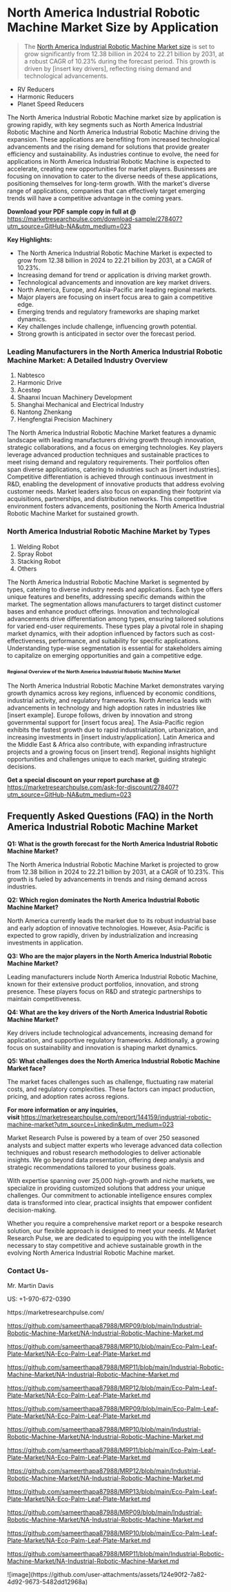 <h1>North America Industrial Robotic Machine Market&nbsp;Size by Application</h1><blockquote><p>The <a href="https://marketresearchpulse.com/download-sample/278407?utm_source=GitHub-NA&amp;utm_medium=023">North America Industrial Robotic Machine Market size</a> is set to grow significantly from 12.38 billion in 2024 to 22.21 billion by 2031, at a robust CAGR of 10.23% during the forecast period. This growth is driven by [insert key drivers], reflecting rising demand and technological advancements.</p></blockquote><ul><li>RV Reducers<li> Harmonic Reducers<li> Planet Speed Reducers</li></ul><p>The North America Industrial Robotic Machine market size by application is growing rapidly, with key segments such as North America Industrial Robotic Machine and North America Industrial Robotic Machine driving the expansion. These applications are benefiting from increased technological advancements and the rising demand for solutions that provide greater efficiency and sustainability. As industries continue to evolve, the need for applications in North America Industrial Robotic Machine is expected to accelerate, creating new opportunities for market players. Businesses are focusing on innovation to cater to the diverse needs of these applications, positioning themselves for long-term growth. With the market's diverse range of applications, companies that can effectively target emerging trends will have a competitive advantage in the coming years.</p><p><strong>Download your PDF sample copy in full at @ </strong><a href="https://marketresearchpulse.com/download-sample/278407?utm_source=GitHub-NA&amp;utm_medium=023">https://marketresearchpulse.com/download-sample/278407?utm_source=GitHub-NA&amp;utm_medium=023</a></p><p><strong>Key Highlights: </strong></p><ul><li>The North America Industrial Robotic Machine Market is expected to grow from 12.38 billion in 2024 to 22.21 billion by 2031, at a CAGR of 10.23%.</li><li>Increasing demand for trend or application is driving market growth.</li><li>Technological advancements and innovation are key market drivers.</li><li>North America, Europe, and Asia-Pacific are leading regional markets.</li><li>Major players are focusing on insert focus area to gain a competitive edge.</li><li>Emerging trends and regulatory frameworks are shaping market dynamics.</li><li>Key challenges include challenge, influencing growth potential.</li><li>Strong growth is anticipated in sector over the forecast period.</li></ul><h3>Leading Manufacturers in the North America Industrial Robotic Machine Market: A Detailed Industry Overview</h3><ol><li>Nabtesco</li><li>Harmonic Drive</li><li>Acestep</li><li>Shaanxi Incuan Machinery Development</li><li>Shanghai Mechanical and Electrical Industry</li><li>Nantong Zhenkang</li><li>Hengfengtai Precision Machinery</li></ol><div class="flex max-w-full flex-col flex-grow"><div class="min-h-8 text-message flex w-full flex-col items-end gap-2 whitespace-normal break-words [.text-message+&amp;]:mt-5" dir="auto" data-message-author-role="assistant" data-message-id="fd8432e4-4910-450d-b182-61b7bfb0a01f" data-message-model-slug="gpt-4o"><div class="flex w-full flex-col gap-1 empty:hidden first:pt-[3px]"><div class="markdown prose w-full break-words dark:prose-invert light"><p>The North America Industrial Robotic Machine Market features a dynamic landscape with leading manufacturers driving growth through innovation, strategic collaborations, and a focus on emerging technologies. Key players leverage advanced production techniques and sustainable practices to meet rising demand and regulatory requirements. Their portfolios often span diverse applications, catering to industries such as [insert industries]. Competitive differentiation is achieved through continuous investment in R&amp;D, enabling the development of innovative products that address evolving customer needs. Market leaders also focus on expanding their footprint via acquisitions, partnerships, and distribution networks. This competitive environment fosters advancements, positioning the North America Industrial Robotic Machine Market for sustained growth.</p></div></div></div></div><h3>North America Industrial Robotic Machine Market by Types</h3><ol><li>Welding Robot<li> Spray Robot<li> Stacking Robot<li> Others</li></ol><div class="flex max-w-full flex-col flex-grow"><div class="min-h-8 text-message flex w-full flex-col items-end gap-2 whitespace-normal break-words [.text-message+&amp;]:mt-5" dir="auto" data-message-author-role="assistant" data-message-id="084470be-0bb7-4664-bddf-5156b4f41249" data-message-model-slug="gpt-4o-mini"><div class="flex w-full flex-col gap-1 empty:hidden first:pt-[3px]"><div class="markdown prose w-full break-words dark:prose-invert light"><p>The North America Industrial Robotic Machine Market is segmented by types, catering to diverse industry needs and applications. Each type offers unique features and benefits, addressing specific demands within the market. The segmentation allows manufacturers to target distinct customer bases and enhance product offerings. Innovation and technological advancements drive differentiation among types, ensuring tailored solutions for varied end-user requirements. These types play a pivotal role in shaping market dynamics, with their adoption influenced by factors such as cost-effectiveness, performance, and suitability for specific applications. Understanding type-wise segmentation is essential for stakeholders aiming to capitalize on emerging opportunities and gain a competitive edge.</p></div></div></div></div><h3><span style="font-size: 11px;">Regional Overview of the North America Industrial Robotic Machine Market</span></h3><div class="flex max-w-full flex-col flex-grow"><div class="min-h-8 text-message flex w-full flex-col items-end gap-2 whitespace-normal break-words [.text-message+&amp;]:mt-5" dir="auto" data-message-author-role="assistant" data-message-id="e9038762-ce64-4e30-91c9-9bd413514231" data-message-model-slug="gpt-4o-mini"><div class="flex w-full flex-col gap-1 empty:hidden first:pt-[3px]"><div class="markdown prose w-full break-words dark:prose-invert light"><p>The North America Industrial Robotic Machine Market demonstrates varying growth dynamics across key regions, influenced by economic conditions, industrial activity, and regulatory frameworks. North America leads with advancements in technology and high adoption rates in industries like [insert example]. Europe follows, driven by innovation and strong governmental support for [insert focus area]. The Asia-Pacific region exhibits the fastest growth due to rapid industrialization, urbanization, and increasing investments in [insert industry/application]. Latin America and the Middle East &amp; Africa also contribute, with expanding infrastructure projects and a growing focus on [insert trend]. Regional insights highlight opportunities and challenges unique to each market, guiding strategic decisions.</p></div></div></div></div><p><strong>Get a special discount on your report purchase at @ </strong><a href="https://marketresearchpulse.com/ask-for-discount/278407?utm_source=GitHub-NA&amp;utm_medium=023">https://marketresearchpulse.com/ask-for-discount/278407?utm_source=GitHub-NA&amp;utm_medium=023</a></p><h2>Frequently Asked Questions (FAQ) in the North America Industrial Robotic Machine Market</h2><p><strong>Q1: What is the growth forecast for the North America Industrial Robotic Machine Market?</strong></p><p>The North America Industrial Robotic Machine Market is projected to grow from 12.38 billion in 2024 to 22.21 billion by 2031, at a CAGR of 10.23%. This growth is fueled by advancements in trends and rising demand across industries.</p><p><strong>Q2: Which region dominates the North America Industrial Robotic Machine Market?</strong></p><p>North America currently leads the market due to its robust industrial base and early adoption of innovative technologies. However, Asia-Pacific is expected to grow rapidly, driven by industrialization and increasing investments in application.</p><p><strong>Q3: Who are the major players in the North America Industrial Robotic Machine Market?</strong></p><p>Leading manufacturers include North America Industrial Robotic Machine, known for their extensive product portfolios, innovation, and strong presence. These players focus on R&amp;D and strategic partnerships to maintain competitiveness.</p><p><strong>Q4: What are the key drivers of the North America Industrial Robotic Machine Market?</strong></p><p>Key drivers include technological advancements, increasing demand for application, and supportive regulatory frameworks. Additionally, a growing focus on sustainability and innovation is shaping market dynamics.</p><p><strong>Q5: What challenges does the North America Industrial Robotic Machine Market face?</strong></p><p>The market faces challenges such as challenge, fluctuating raw material costs, and regulatory complexities. These factors can impact production, pricing, and adoption rates across regions.</p><p><strong>For more information or any inquiries, visit&nbsp;</strong><a href="https://marketresearchpulse.com/report/144159/industrial-robotic-machine-market?utm_source=Linkedin&utm_medium=023">https://marketresearchpulse.com/report/144159/industrial-robotic-machine-market?utm_source=Linkedin&utm_medium=023</a></p><p>Market Research Pulse is powered by a team of over 250 seasoned analysts and subject matter experts who leverage advanced data collection techniques and robust research methodologies to deliver actionable insights. We go beyond data presentation, offering deep analysis and strategic recommendations tailored to your business goals.</p><p>With expertise spanning over 25,000 high-growth and niche markets, we specialize in providing customized solutions that address your unique challenges. Our commitment to actionable intelligence ensures complex data is transformed into clear, practical insights that empower confident decision-making.</p><p>Whether you require a comprehensive market report or a bespoke research solution, our flexible approach is designed to meet your needs. At Market Research Pulse, we are dedicated to equipping you with the intelligence necessary to stay competitive and achieve sustainable growth in the evolving North America Industrial Robotic Machine market.</p><h3><strong>Contact Us-</strong></h3><p>Mr. Martin Davis</p><p>US: +1-970-672-0390</p><p>https://marketresearchpulse.com/</p><p><a href="https://github.com/sameerthapa87988/MRP09/blob/main/Industrial-Robotic-Machine-Market/NA-Industrial-Robotic-Machine-Market.md">https://github.com/sameerthapa87988/MRP09/blob/main/Industrial-Robotic-Machine-Market/NA-Industrial-Robotic-Machine-Market.md</a></p><p><a href="https://github.com/sameerthapa87988/MRP10/blob/main/Eco-Palm-Leaf-Plate-Market/NA-Eco-Palm-Leaf-Plate-Market.md">https://github.com/sameerthapa87988/MRP10/blob/main/Eco-Palm-Leaf-Plate-Market/NA-Eco-Palm-Leaf-Plate-Market.md</a></p><p><a href="https://github.com/sameerthapa87988/MRP11/blob/main/Industrial-Robotic-Machine-Market/NA-Industrial-Robotic-Machine-Market.md">https://github.com/sameerthapa87988/MRP11/blob/main/Industrial-Robotic-Machine-Market/NA-Industrial-Robotic-Machine-Market.md</a></p><p><a href="https://github.com/sameerthapa87988/MRP12/blob/main/Eco-Palm-Leaf-Plate-Market/NA-Eco-Palm-Leaf-Plate-Market.md">https://github.com/sameerthapa87988/MRP12/blob/main/Eco-Palm-Leaf-Plate-Market/NA-Eco-Palm-Leaf-Plate-Market.md</a></p><p><a href="https://github.com/sameerthapa87988/MRP09/blob/main/Eco-Palm-Leaf-Plate-Market/NA-Eco-Palm-Leaf-Plate-Market.md">https://github.com/sameerthapa87988/MRP09/blob/main/Eco-Palm-Leaf-Plate-Market/NA-Eco-Palm-Leaf-Plate-Market.md</a></p><p><a href="https://github.com/sameerthapa87988/MRP10/blob/main/Industrial-Robotic-Machine-Market/NA-Industrial-Robotic-Machine-Market.md">https://github.com/sameerthapa87988/MRP10/blob/main/Industrial-Robotic-Machine-Market/NA-Industrial-Robotic-Machine-Market.md</a></p><p><a href="https://github.com/sameerthapa87988/MRP11/blob/main/Eco-Palm-Leaf-Plate-Market/NA-Eco-Palm-Leaf-Plate-Market.md">https://github.com/sameerthapa87988/MRP11/blob/main/Eco-Palm-Leaf-Plate-Market/NA-Eco-Palm-Leaf-Plate-Market.md</a></p><p><a href="https://github.com/sameerthapa87988/MRP12/blob/main/Industrial-Robotic-Machine-Market/NA-Industrial-Robotic-Machine-Market.md">https://github.com/sameerthapa87988/MRP12/blob/main/Industrial-Robotic-Machine-Market/NA-Industrial-Robotic-Machine-Market.md</a></p><p><a href="https://github.com/sameerthapa87988/MRP13/blob/main/Eco-Palm-Leaf-Plate-Market/NA-Eco-Palm-Leaf-Plate-Market.md">https://github.com/sameerthapa87988/MRP13/blob/main/Eco-Palm-Leaf-Plate-Market/NA-Eco-Palm-Leaf-Plate-Market.md</a></p><p><a href="https://github.com/sameerthapa87988/MRP09/blob/main/Industrial-Robotic-Machine-Market/NA-Industrial-Robotic-Machine-Market.md">https://github.com/sameerthapa87988/MRP09/blob/main/Industrial-Robotic-Machine-Market/NA-Industrial-Robotic-Machine-Market.md</a></p><p><a href="https://github.com/sameerthapa87988/MRP10/blob/main/Eco-Palm-Leaf-Plate-Market/NA-Eco-Palm-Leaf-Plate-Market.md">https://github.com/sameerthapa87988/MRP10/blob/main/Eco-Palm-Leaf-Plate-Market/NA-Eco-Palm-Leaf-Plate-Market.md</a></p><p><a href="https://github.com/sameerthapa87988/MRP11/blob/main/Industrial-Robotic-Machine-Market/NA-Industrial-Robotic-Machine-Market.md">https://github.com/sameerthapa87988/MRP11/blob/main/Industrial-Robotic-Machine-Market/NA-Industrial-Robotic-Machine-Market.md</a></p>
![image](https://github.com/user-attachments/assets/124e90f2-7a82-4d92-9673-5482dd12968a)
